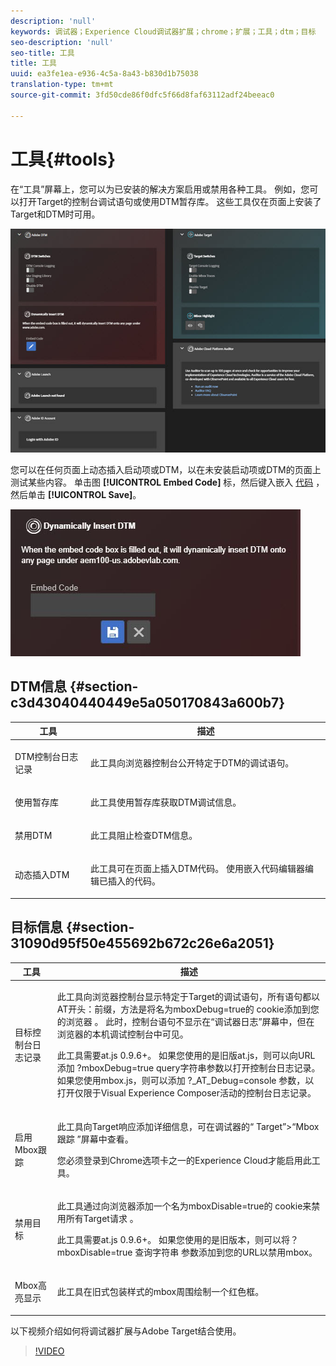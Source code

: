 ```yaml
---
description: 'null'
keywords: 调试器；Experience Cloud调试器扩展；chrome；扩展；工具；dtm；目标
seo-description: 'null'
seo-title: 工具
title: 工具
uuid: ea3fe1ea-e936-4c5a-8a43-b830d1b75038
translation-type: tm+mt
source-git-commit: 3fd50cde86f0dfc5f66d8faf63112adf24beeac0

---
```



# 工具{#tools}

在“工具”屏幕上，您可以为已安装的解决方案启用或禁用各种工具。 例如，您可以打开Target的控制台调试语句或使用DTM暂存库。 这些工具仅在页面上安装了Target和DTM时可用。

![](assets/tools.jpg)

您可以在任何页面上动态插入启动项或DTM，以在未安装启动项或DTM的页面上测试某些内容。 单击图 **[!UICONTROL Embed Code]** 标，然后键入嵌入 [代码](https://experiencecloud.adobe.com/resources/help/en_US/dtm/deployment.html) ，然后单击 **[!UICONTROL Save]**。

![](assets/tools-embedcode.jpg)

## DTM信息 {#section-c3d43040440449e5a050170843a600b7}

<table id="table_04625C3319134E169A35DB74C1D1FB31"> 
 <thead> 
  <tr> 
   <th colname="col1" class="entry"> 工具 </th> 
   <th colname="col2" class="entry"> 描述 </th> 
  </tr>
 </thead>
 <tbody> 
  <tr> 
   <td colname="col1"> <p> DTM控制台日志记录 </p> </td> 
   <td colname="col2"> <p>此工具向浏览器控制台公开特定于DTM的调试语句。 </p> </td> 
  </tr> 
  <tr> 
   <td colname="col1"> <p>使用暂存库 </p> </td> 
   <td colname="col2"> <p>此工具使用暂存库获取DTM调试信息。 </p> </td> 
  </tr> 
  <tr> 
   <td colname="col1"> <p>禁用DTM </p> </td> 
   <td colname="col2"> <p>此工具阻止检查DTM信息。 </p> </td> 
  </tr> 
  <tr> 
   <td colname="col1"> <p> 动态插入DTM </p> </td> 
   <td colname="col2"> <p> 此工具可在页面上插入DTM代码。 使用嵌入代码编辑器编辑已插入的代码。 </p> </td> 
  </tr> 
 </tbody> 
</table>

## 目标信息 {#section-31090d95f50e455692b672c26e6a2051}

<table id="table_A71D269B49F4417599EBACA44D5CCF4F"> 
 <thead> 
  <tr> 
   <th colname="col1" class="entry"> 工具 </th> 
   <th colname="col2" class="entry"> 描述 </th> 
  </tr>
 </thead>
 <tbody> 
  <tr> 
   <td colname="col1"> <p>目标控制台日志记录 </p> </td> 
   <td colname="col2"> <p><span class="codeph"> 此工具向浏览器控制台显示特定于Target的调试语句，所有语句都以 </span> AT开头：前缀，方法是将名为mboxDebug=true的 <span class="codeph"> cookie添加到您的浏览器</span> 。 此时，控制台语句不显示在“调试器日志”屏幕中，但在浏览器的本机调试控制台中可见。 </p> <p> 此工具需要at.js 0.9.6+。 如果您使用的是旧版at.js，则可以向URL添加 <span class="codeph"> ?mboxDebug=true</span> query字符串参数以打开控制台日志记录。 如果您使用mbox.js，则可以添加 <span class="codeph"> ?_AT_Debug=console</span> 参数，以打开仅限于Visual Experience Composer活动的控制台日志记录。 </p> </td> 
  </tr> 
  <tr> 
   <td colname="col1"> <p> 启用Mbox跟踪 </p> </td> 
   <td colname="col2"> <p>此工具向Target响应添加详细信息，可在调试器的“ <span class="uicontrol"> Target”&gt;“Mbox跟踪</span> ”屏幕中查看。 </p> <p> 您必须登录到Chrome选项卡之一的Experience Cloud才能启用此工具。 </p> </td> 
  </tr> 
  <tr> 
   <td colname="col1"> <p>禁用目标 </p> </td> 
   <td colname="col2"> <p>此工具通过向浏览器添加一个名为mboxDisable=true的 <span class="codeph"> cookie来禁用所有Target请求</span> 。 </p> <p> 此工具需要at.js 0.9.6+。 如果您使用的是旧版本，则可以将？mboxDisable=true <span class="codeph"> 查询字符串 </span>参数添加到您的URL以禁用mbox。 </p> </td> 
  </tr> 
  <tr> 
   <td colname="col1"> <p> Mbox高亮显示 </p> </td> 
   <td colname="col2"> <p> 此工具在旧式包装样式的mbox周围绘制一个红色框。 </p> </td> 
  </tr> 
 </tbody> 
</table>

以下视频介绍如何将调试器扩展与Adobe Target结合使用。

>[!VIDEO](https://video.tv.adobe.com/v/23115t2/?captions=chi_hans)

